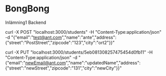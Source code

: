 # BongBong
Inlämning1 Backend


curl -X POST "localhost:3000/students" -H "Content-Type:application/json" -d "{\"email\":\"test@ant.com\",\"name\":\"ante\",\"address\":{\"street\":\"PostStreet\",\"zipcode\":\"123\",\"city\":\"ort2\"}}"

curl -X PUT "localhost:3000/students/5eb081308257475454d0fb11" -H "Content-Type:application/json" -d "{\"email\":\"newEmail@ant.com\",\"name\":\"updatedName\",\"address\":{\"street\":\"newStreet\",\"zipcode\":\"131\",\"city\":\"newCity\"}}"